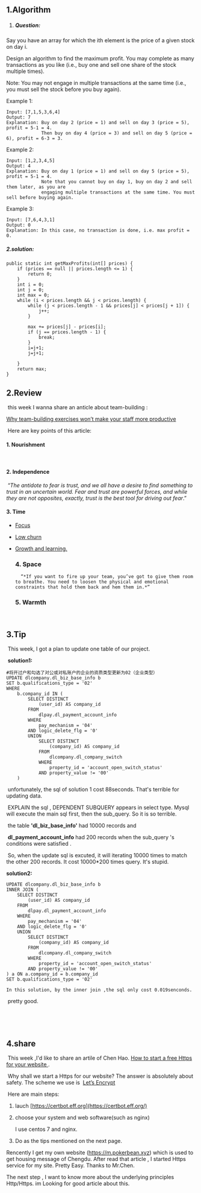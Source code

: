 ## 1.Algorithm

1. ##### Question:

Say you have an array for which the ith element is the price of a given stock on day i.

Design an algorithm to find the maximum profit. You may complete as many transactions as you like (i.e., buy one and sell one share of the stock multiple times).

Note: You may not engage in multiple transactions at the same time (i.e., you must sell the stock before you buy again).



Example 1:

```
Input: [7,1,5,3,6,4]
Output: 7
Explanation: Buy on day 2 (price = 1) and sell on day 3 (price = 5), profit = 5-1 = 4.
             Then buy on day 4 (price = 3) and sell on day 5 (price = 6), profit = 6-3 = 3.
```



Example 2:

```
Input: [1,2,3,4,5]
Output: 4
Explanation: Buy on day 1 (price = 1) and sell on day 5 (price = 5), profit = 5-1 = 4.
             Note that you cannot buy on day 1, buy on day 2 and sell them later, as you are
             engaging multiple transactions at the same time. You must sell before buying again.
```

Example 3:

```
Input: [7,6,4,3,1]
Output: 0
Explanation: In this case, no transaction is done, i.e. max profit = 0.
```

##### 2.solution:

```
public static int getMaxProfits(int[] prices) {
    if (prices == null || prices.length <= 1) {
        return 0;
    }
    int i = 0;
    int j = 0;
    int max = 0;
    while (i < prices.length && j < prices.length) {
        while (j < prices.length - 1 && prices[j] < prices[j + 1]) {
            j++;
        }

        max += prices[j] - prices[i];
        if (j == prices.length - 1) {
            break;
        }
        i=j+1;
        j=j+1;

    }
    return max;
}
```
## 2.Review

​	this week  I wanna share an anticle about team-building :

[Why team-building exercises won’t make your staff more productive](https://medium.com/swlh/why-team-building-exercises-wont-make-your-staff-more-productive-f5a1d5223a8f)

​	Here are key points of this article:

#### 	1. Nourishment

​		

#### 	2. Independence

​		“*The antidote to fear is trust, and we all have a desire to find something to trust in an uncertain world. Fear and trust are powerful forces, and while they are not opposites, exactly, trust is the best tool for driving out fear*.” 

#### 	 3. Time	

- <u>Focus</u>

- <u>Low churn</u>
- <u>Growth and learning.</u>

	### 	4. Space

		“*If you want to fire up your team, you’ve got to give them room to breathe. You need to loosen the physical and emotional constraints that hold them back and hem them in.*”

	### 	5. Warmth

	​	

## 3.Tip

​	This week, I got a plan to update one table of our project.

​	 **solution1:**	

```
#将开过户和勾选了对公或对私账户的企业的资质类型更新为02（企业类型）
UPDATE dlcompany.dl_biz_base_info b
SET b.qualifications_type = '02'
WHERE
	b.company_id IN (
		SELECT DISTINCT
			(user_id) AS company_id
		FROM
			dlpay.dl_payment_account_info
		WHERE
			pay_mechanism = '04'
		AND logic_delete_flg = '0'
		UNION
			SELECT DISTINCT
				(company_id) AS company_id
			FROM
				dlcompany.dl_company_switch
			WHERE
				property_id = 'account_open_switch_status'
			AND property_value != '00'
	)
```

​	unfortunately, the sql of  solution 1 cost 88seconds. That's terrible for updating data.

​	EXPLAIN the sql ,   DEPENDENT SUBQUERY  appears in select type.  Mysql will execute the main sql first, then the sub_query.  So it is so terrible.

​         the table **'dl_biz_base_info'** had 10000 records and  

​	 **dl_payment_account_info**  had   200 records when the sub_query 's conditions were satisfied .

​	So, when the update sql is excuted,   it will iterating 10000 times  to match the other 200 records.  It cost 10000*200 times query. It's stupid.



**solution2:**

```
UPDATE dlcompany.dl_biz_base_info b
INNER JOIN (
	SELECT DISTINCT
		(user_id) AS company_id
	FROM
		dlpay.dl_payment_account_info
	WHERE
		pay_mechanism = '04'
	AND logic_delete_flg = '0'
	UNION
		SELECT DISTINCT
			(company_id) AS company_id
		FROM
			dlcompany.dl_company_switch
		WHERE
			property_id = 'account_open_switch_status'
		AND property_value != '00'
) a ON a.company_id = b.company_id
SET b.qualifications_type = '02'
```

 	In this solution, by the inner join ,the sql only cost 0.019senconds.   

​	pretty good.

​		

​	



## 4.share

​	This week ,I'd like to share an artile of Chen Hao. [How to start a free Https  for your website ](https://coolshell.cn/articles/18094.html).

​	Why shall we start a Https for our website? The answer is absolutely  about safety. The scheme we use  is  [Let’s Encrypt](https://letsencrypt.org/)

​	Here are  main steps:

1. lauch [https://certbot.eff.org](https://certbot.eff.org/)

2. choose your system and web software(such as nginx)

   I use centos 7 and  nginx.

3.  Do  as the tips mentioned  on the next page.		

Rencently I get my own website   (https://m.pokerbean.xyz)   which is used to get housing message of Chengdu.  After read that article , I started Https service for my site. Pretty Easy. Thanks to Mr.Chen. 

The next step , I want to know more about   the underlying principles  Http/Https.	im Looking for  good article about this. 


​	

